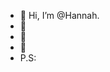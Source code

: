 - 👋 Hi, I’m @Hannah.
- 👀  
- 🌱  
- 💞️  
- P.S:  

<!---
HannahImo/HannahImo is a ✨ special ✨ repository because its `README.md` (this file) appears on your GitHub profile.
You can click the Preview link to take a look at your changes.
--->
